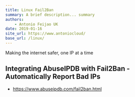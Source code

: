 ```yaml
---
title: Linux Fail2Ban
summary: A brief description... summary
authors:
    - Antonio Feijao UK
date: 2019-01-16
site_url: https://www.antoniocloud/
base_url: /linux/
---
```


Making the internet safer, one IP at a time

## Integrating AbuseIPDB with Fail2Ban - Automatically Report Bad IPs

* <https://www.abuseipdb.com/fail2ban.html>



